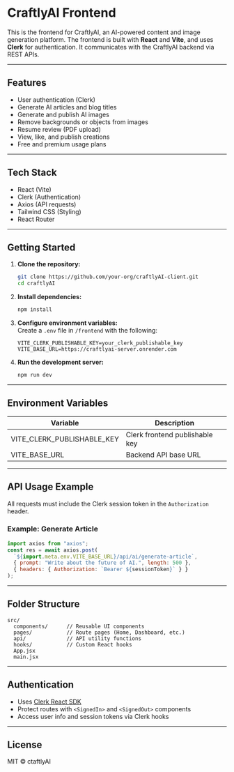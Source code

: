 # CraftlyAI Frontend

This is the frontend for CraftlyAI, an AI-powered content and image generation platform. The frontend is built with **React** and **Vite**, and uses **Clerk** for authentication. It communicates with the CraftlyAI backend via REST APIs.

---

## Features

- User authentication (Clerk)
- Generate AI articles and blog titles
- Generate and publish AI images
- Remove backgrounds or objects from images
- Resume review (PDF upload)
- View, like, and publish creations
- Free and premium usage plans

---

## Tech Stack

- React (Vite)
- Clerk (Authentication)
- Axios (API requests)
- Tailwind CSS (Styling)
- React Router

---

## Getting Started

1. **Clone the repository:**

   ```bash
   git clone https://github.com/your-org/craftlyAI-client.git
   cd craftlyAI
   ```

2. **Install dependencies:**

   ```bash
   npm install
   ```

3. **Configure environment variables:**  
   Create a `.env` file in `/frontend` with the following:

   ```
   VITE_CLERK_PUBLISHABLE_KEY=your_clerk_publishable_key
   VITE_BASE_URL=https://craftlyai-server.onrender.com
   ```

4. **Run the development server:**
   ```bash
   npm run dev
   ```

---

## Environment Variables

| Variable                   | Description                    |
| -------------------------- | ------------------------------ |
| VITE_CLERK_PUBLISHABLE_KEY | Clerk frontend publishable key |
| VITE_BASE_URL              | Backend API base URL           |

---

## API Usage Example

All requests must include the Clerk session token in the `Authorization` header.

### Example: Generate Article

```js
import axios from "axios";
const res = await axios.post(
  `${import.meta.env.VITE_BASE_URL}/api/ai/generate-article`,
  { prompt: "Write about the future of AI.", length: 500 },
  { headers: { Authorization: `Bearer ${sessionToken}` } }
);
```

---

## Folder Structure

```
src/
  components/      // Reusable UI components
  pages/           // Route pages (Home, Dashboard, etc.)
  api/             // API utility functions
  hooks/           // Custom React hooks
  App.jsx
  main.jsx
```

---

## Authentication

- Uses [Clerk React SDK](https://clerk.com/docs/reference/clerk-react)
- Protect routes with `<SignedIn>` and `<SignedOut>` components
- Access user info and session tokens via Clerk hooks

---

## License

MIT © ctaftlyAI
